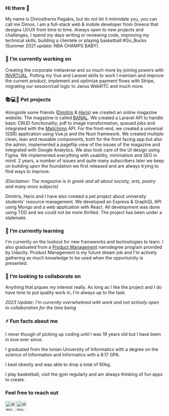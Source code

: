 ### Hi there 👋
My name is Dimosthenis Pagakis, but do not let it intimidate you, you can call me Dimos. I am a full-stack web & mobile developer from Greece that designs UI/UX from time to time. Always open to new projects and challenges, I spend my days writing or reviewing code, improving my technical skills, building a clientele or playing basketball #Go_Bucks (Summer 2021 update: NBA CHAMPS BABY).

### 🔭 I’m currently working on
Creating the corporate metaverse and so much more by joining powers with [INVRTUAL](https://invrtual.de/). Putting my Vue and Laravel skills to work I maintain and improve the current product, implement and optimize payment flows with Stripe, migrating our session/call logic to Janus WebRTC and much more.

### 📚💻🎒 Pet projects
Alongside some friends ([Dimitris](https://github.com/Dimitris-Provatas) & [Haris](https://github.com/hariskor)) we created an online magazine website. The magazine is called [BANAL](https://banalmagazine.gr). We created a Laravel API to handle basic CRUD functionality, pdf to image transformation, queued jobs and integrated with the [Mailchimp](https://mailchimp.com/) API. For the front-end, we created a universal (SSR) application using Vue.js and the Nuxt framework. We created multiple clean, lean and reusable components, both for the front facing app but also the admin, implemented a pageflip view of the issues of the magazine and integrated with Google Analytics. We also took care of the UI design using Figma. We implemented everything with usability, minimalism and SEO in mind. 2 years, a number of issues and quite many subscribers later we keep on building upon the foundation we first released and are always trying to find ways to improve.

_(Disclaimer: The magazine is in greek and all about society, arts, poetry and many more subjects)_

Dimitris, Haris and I have also created a pet project about university students' resource management. We developed an Express & GraphQL API using Mongo and a web application with React. All development was done using TDD and we could not be more thrilled. The project has been under a stalemate.

### 🌱 I’m currently learning
I'm currently on the lookout for new frameworks and technologies to learn. I also graduated from a [Product Management](https://www.udacity.com/course/product-manager-nanodegree--nd036) nanodegree program provided by Udacity. Product Management is my future dream job and I'm actively gathering as much knowledge to be used when the opportuinity is presented.

 ### 👯 I’m looking to collaborate on
 Anything that piques my interest really. As long as I like the project and I do have time to put quality work in, I'm always up to the task.
 
 _2023 Update: I'm currently overwhelmed with work and not actively open to collaboration for the time being_
 
### ⚡ Fun facts about me
I never though of picking up coding until I was 19 years old but I have been in love ever since.

I graduated from the Ionian University of Informatics with a degree on the science of Information and Informatics with a 8.17 GPA.

I beat obesity and was able to drop a total of 60kg.

I play basketball, visit the gym regularly and am always thinking of fun apps to create.

 
 ### Feel free to reach out
 [<img align="left" alt="dimosthenis-pagakis" width="32px" src="https://cdn.jsdelivr.net/npm/simple-icons@v3/icons/linkedin.svg" target="_blank" />](https://www.linkedin.com/in/dimosthenis-pagakis/)
[<img align="left" alt="dimosthenis__pagakis" width="32px" src="https://cdn.jsdelivr.net/npm/simple-icons@v3/icons/instagram.svg" target="_blank" />](https://www.instagram.com/dimosthenis__pagakis/)
